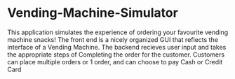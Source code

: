 # Vending-Machine-Simulator
This application simulates the experience of ordering your favourite vending machine snacks!
The front end is a nicely organized GUI that reflects the interface of a Vending Machine.
The backend recieves user input and takes the appropriate steps of Completing the order for the customer.
Customers can place multiple orders or 1 order, and can choose to pay Cash or Credit Card

